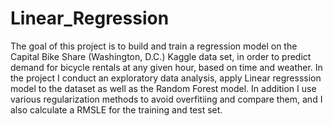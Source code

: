 # Linear_Regression
The goal of this project is to build and train a regression model on the Capital Bike Share (Washington, D.C.) Kaggle data set, in order to predict demand for bicycle rentals at any given hour, based on time and weather.
In the project I conduct an exploratory data analysis, apply Linear regresssion model to the dataset as well as the Random Forest model. In addition I use various regularization methods to avoid overfitiing and compare them, and I also calculate a RMSLE for the training and test set. 
